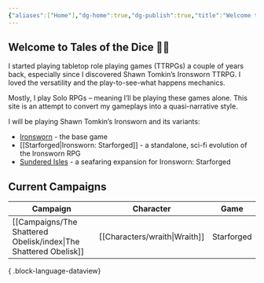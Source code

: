 ```yaml
---
{"aliases":["Home"],"dg-home":true,"dg-publish":true,"title":"Welcome to Tales of the Dice","permalink":"/home/","tags":["gardenEntry"],"dgPassFrontmatter":true,"noteIcon":""}
---
```


## Welcome to Tales of the Dice 👋🏾

I started playing tabletop role playing games (TTRPGs) a couple of years back, especially since I discovered Shawn Tomkin’s Ironsworn TTRPG. I loved the versatility and the play-to-see-what happens mechanics. 

Mostly, I play Solo RPGs – meaning I’ll be playing these games alone. This site is an attempt to convert my gameplays into a quasi-narrative style.

I will be playing Shawn Tomkin’s Ironsworn and its variants:
* [Ironsworn](https://tomkinpress.com/pages/ironsworn) - the base game
* [[Starforged\|Ironsworn: Starforged]] - a standalone, sci-fi evolution of the Ironsworn RPG
* [Sundered Isles](https://tomkinpress.com/pages/sundered-isles) - a seafaring expansion for Ironsworn: Starforged


## Current Campaigns

| Campaign                                                            | Character                        | Game       |
| ------------------------------------------------------------------- | -------------------------------- | ---------- |
| [[Campaigns/The Shattered Obelisk/index\|The Shattered Obelisk]] | [[Characters/wraith\|Wraith]] | Starforged |

{ .block-language-dataview}



